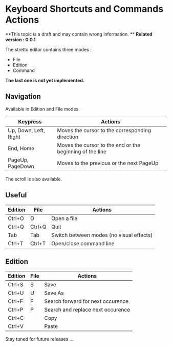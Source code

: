 # Keyboard Shortcuts and Commands Actions

**This topic is a draft and may contain wrong information. **
**Related version : 0.0.1**

The stretto editor contains three modes :
 * File
 * Edition
 * Command

**The last one is not yet implemented.**

## Navigation

Available in Edition and File modes.

Keypress              | Actions
----------------------| ----------------------
Up, Down, Left, Right | Moves the cursor to the corresponding direction
End, Home             | Moves the cursor to the end or the beginning of the line
PageUp, PageDown      | Moves to the previous or the next PageUp

The scroll is also available.

## Useful

Edition     | File          | Actions
----------- | ------------- | -----------
Ctrl+O      | O             | Open a file
Ctrl+Q      | Ctrl+Q        | Quit
Tab         | Tab           | Switch between modes (no visual effects)
Ctrl+T      | Ctrl+T        | Open/close command line

## Edition

Edition     | File          | Actions
----------- | ------------- | -----------
Ctrl+S      | S             | Save
Ctrl+U      | U             | Save As
Ctrl+F      | F             | Search forward for next occurence
Ctrl+P      | P             | Search and replace next occurence
Ctrl+C      |               | Copy
Ctrl+V      |               | Paste


Stay tuned for future releases ...
